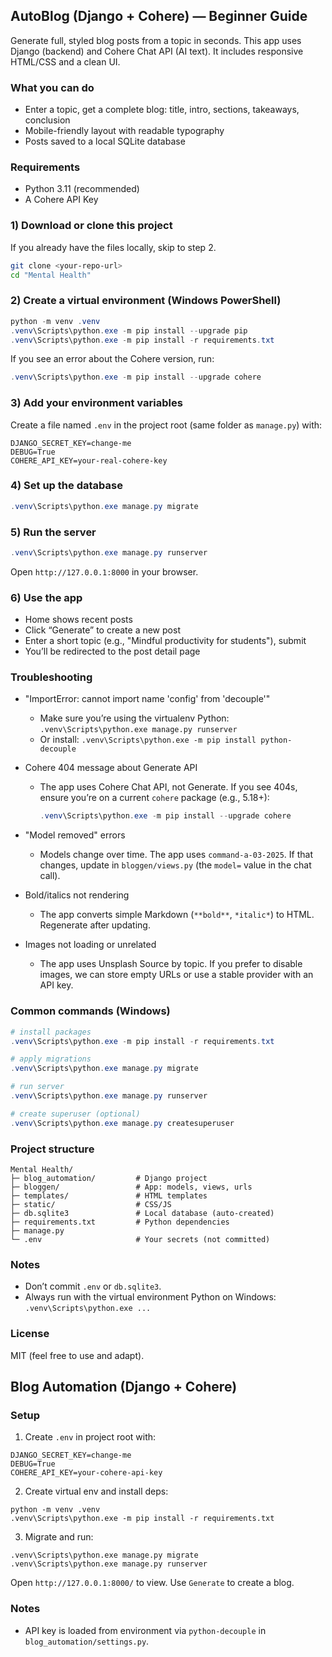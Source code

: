 ## AutoBlog (Django + Cohere) — Beginner Guide

Generate full, styled blog posts from a topic in seconds. This app uses Django (backend) and Cohere Chat API (AI text). It includes responsive HTML/CSS and a clean UI.

### What you can do
- Enter a topic, get a complete blog: title, intro, sections, takeaways, conclusion
- Mobile-friendly layout with readable typography
- Posts saved to a local SQLite database

### Requirements
- Python 3.11 (recommended)
- A Cohere API Key

### 1) Download or clone this project
If you already have the files locally, skip to step 2.

```bash
git clone <your-repo-url>
cd "Mental Health"
```

### 2) Create a virtual environment (Windows PowerShell)
```powershell
python -m venv .venv
.venv\Scripts\python.exe -m pip install --upgrade pip
.venv\Scripts\python.exe -m pip install -r requirements.txt
```

If you see an error about the Cohere version, run:
```powershell
.venv\Scripts\python.exe -m pip install --upgrade cohere
```

### 3) Add your environment variables
Create a file named `.env` in the project root (same folder as `manage.py`) with:
```
DJANGO_SECRET_KEY=change-me
DEBUG=True
COHERE_API_KEY=your-real-cohere-key
```

### 4) Set up the database
```powershell
.venv\Scripts\python.exe manage.py migrate
```

### 5) Run the server
```powershell
.venv\Scripts\python.exe manage.py runserver
```
Open `http://127.0.0.1:8000` in your browser.

### 6) Use the app
- Home shows recent posts
- Click “Generate” to create a new post
- Enter a short topic (e.g., "Mindful productivity for students"), submit
- You’ll be redirected to the post detail page

### Troubleshooting
- "ImportError: cannot import name 'config' from 'decouple'" 
  - Make sure you’re using the virtualenv Python: `.venv\Scripts\python.exe manage.py runserver`
  - Or install: `.venv\Scripts\python.exe -m pip install python-decouple`

- Cohere 404 message about Generate API
  - The app uses Cohere Chat API, not Generate. If you see 404s, ensure you’re on a current `cohere` package (e.g., 5.18+):
    ```powershell
    .venv\Scripts\python.exe -m pip install --upgrade cohere
    ```

- "Model removed" errors
  - Models change over time. The app uses `command-a-03-2025`. If that changes, update in `bloggen/views.py` (the `model=` value in the chat call).

- Bold/italics not rendering
  - The app converts simple Markdown (`**bold**`, `*italic*`) to HTML. Regenerate after updating.

- Images not loading or unrelated
  - The app uses Unsplash Source by topic. If you prefer to disable images, we can store empty URLs or use a stable provider with an API key.

### Common commands (Windows)
```powershell
# install packages
.venv\Scripts\python.exe -m pip install -r requirements.txt

# apply migrations
.venv\Scripts\python.exe manage.py migrate

# run server
.venv\Scripts\python.exe manage.py runserver

# create superuser (optional)
.venv\Scripts\python.exe manage.py createsuperuser
```

### Project structure
```
Mental Health/
├─ blog_automation/         # Django project
├─ bloggen/                 # App: models, views, urls
├─ templates/               # HTML templates
├─ static/                  # CSS/JS
├─ db.sqlite3               # Local database (auto-created)
├─ requirements.txt         # Python dependencies
├─ manage.py
└─ .env                     # Your secrets (not committed)
```

### Notes
- Don’t commit `.env` or `db.sqlite3`.
- Always run with the virtual environment Python on Windows: `.venv\Scripts\python.exe ...`

### License
MIT (feel free to use and adapt).

## Blog Automation (Django + Cohere)

### Setup
1. Create `.env` in project root with:
```
DJANGO_SECRET_KEY=change-me
DEBUG=True
COHERE_API_KEY=your-cohere-api-key
```
2. Create virtual env and install deps:
```
python -m venv .venv
.venv\Scripts\python.exe -m pip install -r requirements.txt
```
3. Migrate and run:
```
.venv\Scripts\python.exe manage.py migrate
.venv\Scripts\python.exe manage.py runserver
```

Open `http://127.0.0.1:8000/` to view. Use `Generate` to create a blog.

### Notes
- API key is loaded from environment via `python-decouple` in `blog_automation/settings.py`.



